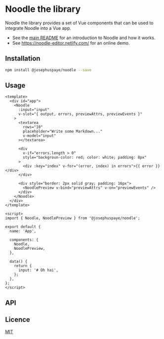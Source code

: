 # Noodle the library

Noodle the library provides a set of Vue components that can be used to integrate Noodle into a Vue app.

- See the [main README](https://github.com/JosephusPaye/noodle) for an introduction to Noodle and how it works.
- See <https://noodle-editor.netlify.com/> for an online demo.

## Installation

```sh
npm install @josephuspaye/noodle --save
```

## Usage

```vue
<template>
  <div id="app">
    <Noodle
      :input="input"
      v-slot="{ output, errors, previewAttrs, previewEvents }"
    >
      <textarea
        rows="10"
        placeholder="Write some Markdown..."
        v-model="input"
      ></textarea>

      <div
        v-if="errors.length > 0"
        style="backgroun-color: red; color: white; padding: 8px"
      >
        <div :key="index" v-for="(error, index) in errors">{{ error }}</div>
      </div>

      <div style="border: 2px solid gray; padding: 16px">
        <NoodlePreview v-bind="previewAttrs" v-on="previewEvents" />
      </div>
    </Noodle>
  </div>
</template>

<script>
import { Noodle, NoodlePreview } from '@josephuspaye/noodle';

export default {
  name: 'App',

  components: {
    Noodle,
    NoodlePreview,
  },

  data() {
    return {
      input: '# Oh hai',
    };
  },
};
</script>
```

## API

## Licence

[MIT](https://github.com/JosephusPaye/noodle/blob/master/LICENCE)
